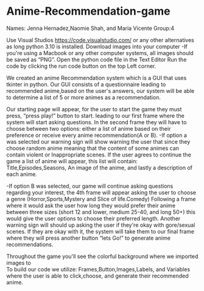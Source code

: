 # Anime-Recommendation-game
Names: Jenna Hernadez,Naomie Shah, and Maria Vicente
Group:4


Use Visual Studios https://code.visualstudio.com/ or any other alternatives as long python 3.10 is installed.
Download  images into your computer
 -If you're using a Macbook or any other computer systems, all images should be saved as “PNG”.
Open the python code file in the Text Editor
Run the code by clicking the run code button on the top Left corner.

 We created an anime Recommendation system which is a GUI that uses tkinter in python.
Our GUI consists of a questionnaire leading to recommended anime,based on the user's answers, our system will be able to determine a list of 5 or more animes as a recommendation. 

Our starting page will appear, for the user to start the game they must press, “press play!” button to start. leading to our first frame where the system will start asking questions. In the second frame they will have to choose  between two options: either a list of anime based on their preference or receive every anime recommendation(A or B).
-If option a was selected our warning sign will show warning the user that since they choose  random anime meaning that the content of some animes can contain  violent  or Inappropriate scenes. If the user agrees to continue the game a list of anime will appear, this list will contain: Title,Episodes,Seasons, An image of the anime, and lastly a description of each anime.

-If option B was selected, our game will continue asking questions regarding your interest, the 4th frame will appear asking the user to choose a genre
(Horror,Sports,Mystery and Slice of life.Comedy) 
Following a  frame where it would ask the user how long they would prefer their anime between three sizes (short 12 and lower, medium 25-40, and long 50+) this would give the user options to choose their preferred length.
Another warning sign will should up asking the user if they're okay with gore/sexual scenes. If they are okay with it, the system will take them to our final frame where they will press another button “lets Go!” to generate anime recommendations.

Throughout the game you'll see the colorful background where we imported images to  
To build our code we utilize: Frames,Button,Images,Labels, and Variables where the user is able to click,choose, and generate their recommended anime.


